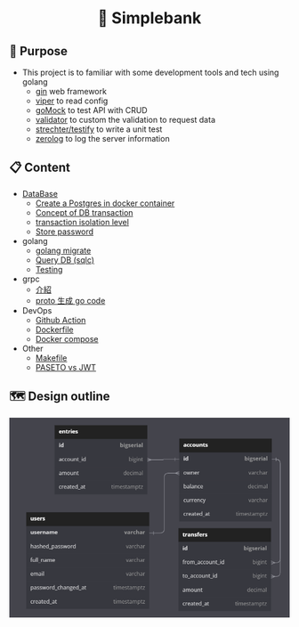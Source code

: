 # <h1 align="center">:bank: Simplebank </h1>

## 💪 Purpose

- This project is to familiar with some development tools and tech using golang
  - [gin](https://github.com/gin-gonic/gin) web framework
  - [viper](https://github.com/spf13/viper) to read config
  - [goMock](https://github.com/golang/mock) to test API with CRUD
  - [validator](https://github.com/go-playground/validator) to custom the validation to request data
  - [strechter/testify](https://github.com/stretchr/testify) to write a unit test
  - [zerolog](https://github.com/rs/zerolog) to log the server information

## 📋 Content

- [DataBase](https://github.com/jasonLuFa/simplebank/blob/master/Document/Database.md)
  - [Create a Postgres in docker container](https://github.com/jasonLuFa/simplebank/blob/master/Document/Database.md#%EF%B8%8F-create-a-postgres-docker-instance)
  - [Concept of DB transaction](https://github.com/jasonLuFa/simplebank/blob/master/Document/Database.md#%EF%B8%8F-concept-of-db-transaction)
  - [transaction isolation level](https://github.com/jasonLuFa/simplebank/blob/master/Document/Database.md#%EF%B8%8F-transaction-isolation-level)
  - [Store password](https://github.com/jasonLuFa/simplebank/blob/master/Document/Store-password.md)
- golang
  - [golang migrate](https://github.com/jasonLuFa/simplebank/blob/master/Document/golang-migrate.md) 
  - [Query DB (sqlc)](https://github.com/jasonLuFa/simplebank/blob/master/Document/sqlc.md)
  - [Testing](https://github.com/jasonLuFa/simplebank/blob/master/Document/Testing.md)
- grpc
  - [介紹](https://github.com/jasonLuFa/simplebank/blob/master/Document/grpc.md)
  - [proto 生成 go code](https://github.com/jasonLuFa/simplebank/blob/master/Document/proto.md)
- DevOps
  - [Github Action](https://github.com/jasonLuFa/simplebank/blob/master/Document/Github-Action.md)
  - [Dockerfile](https://github.com/jasonLuFa/simplebank/blob/master/Document/Dockerfile.md)
  - [Docker compose](https://github.com/jasonLuFa/simplebank/blob/master/Document/Docker-compose.md)
- Other
  - [Makefile](https://github.com/jasonLuFa/simplebank/blob/master/Document/Makefile.md)
  - [PASETO vs JWT](https://github.com/jasonLuFa/simplebank/blob/master/Document/PASETO-VS-JWT.md)

## :world_map: Design outline
![ERD](https://github.com/jasonLuFa/simplebank/blob/master/simlebank_dbdiagram.png)
